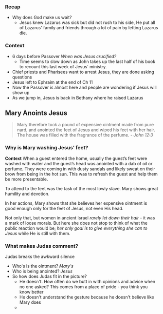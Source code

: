 ### Recap
- Why does God make us wait?
	- Jesus knew Lazarus was sick but did not rush to his side, He put all of Lazarus' family and friends through a lot of pain by letting Lazarus die.
### Context
- 6 days before Passover *When was Jesus crucified?*
	- Time seems to slow down as John takes up the last half of his book to recount this last week of Jesus' ministry.
- Chief priests and Pharisees want to arrest Jesus, they are done asking questions
- Jesus left to Ephraim at the end of Ch 11
- Now the Passover is almost here and people are wondering if Jesus will show up
- As we jump in, Jesus is back in Bethany where he raised Lazarus
## Mary Anoints Jesus
> Mary therefore took a pound of expensive ointment made from pure nard, and anointed the feet of Jesus and wiped his feet with her hair. The house was filled with the fragrance of the perfume.
> *- John 12:3*

### Why is Mary washing Jesus' feet?
**Context**
When a guest entered the home, usually the guest’s feet were washed with water and the guest’s head was anointed with a dab of oil or perfume. They were coming in with dusty sandals and likely sweat on their brow from being in the hot sun.
This was to refresh the guest and help them be more presentable.

To attend to the feet was the task of the most lowly slave. Mary shows great humility and devotion.

In her actions, Mary shows that she believes her expensive ointment is good enough only for the feet of Jesus, not even His head.

Not only that, but women in ancient Israel *rarely let down their hair* - it was a mark of loose morals. But here she does not stop to think of what the public reaction would be; *her only goal is to give everything she can to Jesus* while He is still with them.

### What makes Judas comment?
Judas breaks the awkward silence
- Who's is the ointment? *Mary's*
- Who is being anointed? *Jesus*
- So how does Judas fit in the picture?
	- He doesn't. How often do we butt in with opinions and advice when no one asked? This comes from a place of pride - you think you know better 
	- He doesn't understand the gesture because he doesn't believe like Mary does
	- 



